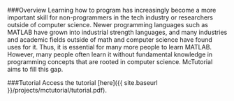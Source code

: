 ###Overview
Learning how to program has increasingly become a more important
skill for non-programmers in the tech industry or researchers outside of
computer science. Newer programming languages such as MATLAB have
grown into industrial strength languages, and many industries
and academic fields outside of math and computer science have found
uses for it. Thus, it is essential for many more people to learn MATLAB.
However, many people often learn it without fundamental knowledge in
programming concepts that are rooted in computer science. McTutorial 
aims to fill this gap.

###Tutorial
Access the tutorial [here]({{ site.baseurl }}/projects/mctutorial/tutorial.pdf).